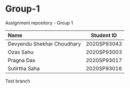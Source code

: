 # Group-1
Assignment repository - Group 1

| Name  | Student ID  |
| :------------ |:---------------:|
| Devyendu Shekhar Choudhary | 2020SP93043 |
| Ozas Sahu | 2020SP93003 |
| Pragna Das | 2020SP93017 |
| Sutirtha Saha | 2020SP93016 |


Test branch